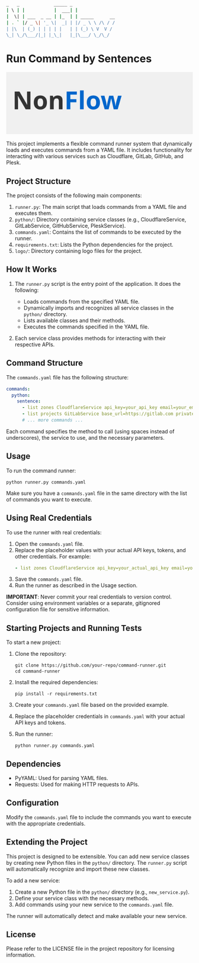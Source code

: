 ```bash
_   _             _____ _               
| \ | |           |  ___| |              
|  \| | ___  _ __ | |_  | | _____      __
| . ` |/ _ \| '_ \|  _| | |/ _ \ \ /\ / /
| |\  | (_) | | | | |   | | (_) \ V  V / 
\_| \_/\___/|_| |_\_|   |_|\___/ \_/\_/  
```

# Run Command by Sentences
![NonFlow Logo](logo/nonflow.svg)

This project implements a flexible command runner system that dynamically loads and executes commands from a YAML file. It includes functionality for interacting with various services such as Cloudflare, GitLab, GitHub, and Plesk.

## Project Structure

The project consists of the following main components:

1. `runner.py`: The main script that loads commands from a YAML file and executes them.
2. `python/`: Directory containing service classes (e.g., CloudflareService, GitLabService, GitHubService, PleskService).
3. `commands.yaml`: Contains the list of commands to be executed by the runner.
4. `requirements.txt`: Lists the Python dependencies for the project.
5. `logo/`: Directory containing logo files for the project.

## How It Works

1. The `runner.py` script is the entry point of the application. It does the following:
   - Loads commands from the specified YAML file.
   - Dynamically imports and recognizes all service classes in the `python/` directory.
   - Lists available classes and their methods.
   - Executes the commands specified in the YAML file.

2. Each service class provides methods for interacting with their respective APIs.

## Command Structure

The `commands.yaml` file has the following structure:

```yaml
commands:
  python:
    sentence:
      - list zones CloudflareService api_key=your_api_key email=your_email@example.com
      - list projects GitLabService base_url=https://gitlab.com private_token=your_private_token
      # ... more commands ...
```

Each command specifies the method to call (using spaces instead of underscores), the service to use, and the necessary parameters.

## Usage

To run the command runner:

```
python runner.py commands.yaml
```

Make sure you have a `commands.yaml` file in the same directory with the list of commands you want to execute.

## Using Real Credentials

To use the runner with real credentials:

1. Open the `commands.yaml` file.
2. Replace the placeholder values with your actual API keys, tokens, and other credentials. For example:
   ```yaml
   - list zones CloudflareService api_key=your_actual_api_key email=your_actual_email@example.com
   ```
3. Save the `commands.yaml` file.
4. Run the runner as described in the Usage section.

**IMPORTANT**: Never commit your real credentials to version control. Consider using environment variables or a separate, gitignored configuration file for sensitive information.

## Starting Projects and Running Tests

To start a new project:

1. Clone the repository:
   ```
   git clone https://github.com/your-repo/command-runner.git
   cd command-runner
   ```

2. Install the required dependencies:
   ```
   pip install -r requirements.txt
   ```

3. Create your `commands.yaml` file based on the provided example.

4. Replace the placeholder credentials in `commands.yaml` with your actual API keys and tokens.

5. Run the runner:
   ```
   python runner.py commands.yaml
   ```

## Dependencies

- PyYAML: Used for parsing YAML files.
- Requests: Used for making HTTP requests to APIs.

## Configuration

Modify the `commands.yaml` file to include the commands you want to execute with the appropriate credentials.

## Extending the Project

This project is designed to be extensible. You can add new service classes by creating new Python files in the `python/` directory. The `runner.py` script will automatically recognize and import these new classes.

To add a new service:

1. Create a new Python file in the `python/` directory (e.g., `new_service.py`).
2. Define your service class with the necessary methods.
3. Add commands using your new service to the `commands.yaml` file.

The runner will automatically detect and make available your new service.

## License

Please refer to the LICENSE file in the project repository for licensing information.
